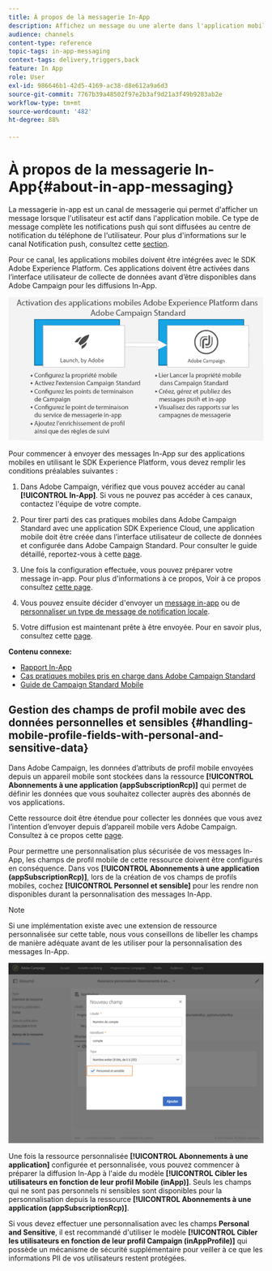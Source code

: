 ```yaml
---
title: À propos de la messagerie In-App
description: Affichez un message ou une alerte dans l'application mobile avec la messagerie in-app.
audience: channels
content-type: reference
topic-tags: in-app-messaging
context-tags: delivery,triggers,back
feature: In App
role: User
exl-id: 986646b1-42d5-4169-ac38-d8e612a9a6d3
source-git-commit: 7767b39a48502f97e2b3af9d21a3f49b9283ab2e
workflow-type: tm+mt
source-wordcount: '482'
ht-degree: 88%

---
```


# À propos de la messagerie In-App{#about-in-app-messaging}

La messagerie in-app est un canal de messagerie qui permet d&#39;afficher un message lorsque l&#39;utilisateur est actif dans l&#39;application mobile. Ce type de message complète les notifications push qui sont diffusées au centre de notification du téléphone de l&#39;utilisateur. Pour plus d&#39;informations sur le canal Notification push, consultez cette [section](../../channels/using/about-push-notifications.md).

Pour ce canal, les applications mobiles doivent être intégrées avec le SDK Adobe Experience Platform. Ces applications doivent être activées dans l’interface utilisateur de collecte de données avant d’être disponibles dans Adobe Campaign pour les diffusions In-App.

![](assets/launch_campaign.png)

Pour commencer à envoyer des messages In-App sur des applications mobiles en utilisant le SDK Experience Platform, vous devez remplir les conditions préalables suivantes :

1. Dans Adobe Campaign, vérifiez que vous pouvez accéder au canal **[!UICONTROL In-App]**. Si vous ne pouvez pas accéder à ces canaux, contactez l&#39;équipe de votre compte.

1. Pour tirer parti des cas pratiques mobiles dans Adobe Campaign Standard avec une application SDK Experience Cloud, une application mobile doit être créée dans l’interface utilisateur de collecte de données et configurée dans Adobe Campaign Standard. Pour consulter le guide détaillé, reportez-vous à cette [page](../../administration/using/configuring-a-mobile-application.md).

1. Une fois la configuration effectuée, vous pouvez préparer votre message in-app. Pour plus d&#39;informations à ce propos, Voir à ce propos consultez [cette page](../../channels/using/preparing-and-sending-an-in-app-message.md#preparing-your-in-app-message).

1. Vous pouvez ensuite décider d&#39;envoyer un [message in-app](../../channels/using/customizing-an-in-app-message.md) ou de [personnaliser un type de message de notification locale](../../channels/using/customizing-an-in-app-message.md#customizing-a-local-notification-message-type).

1. Votre diffusion est maintenant prête à être envoyée. Pour en savoir plus, consultez cette [page](../../channels/using/preparing-and-sending-an-in-app-message.md#sending-your-in-app-message).

**Contenu connexe:**

* [Rapport In-App](../../reporting/using/in-app-report.md)
* [Cas pratiques mobiles pris en charge dans Adobe Campaign Standard](../../administration/using/configuring-rules-launch.md)
* [Guide de Campaign Standard Mobile](../../channels/using/get-started-communication-channels.md)

## Gestion des champs de profil mobile avec des données personnelles et sensibles          {#handling-mobile-profile-fields-with-personal-and-sensitive-data}

Dans Adobe Campaign, les données d’attributs de profil mobile envoyées depuis un appareil mobile sont stockées dans la ressource **[!UICONTROL Abonnements à une application (appSubscriptionRcp)]** qui permet de définir les données que vous souhaitez collecter auprès des abonnés de vos applications.

Cette ressource doit être étendue pour collecter les données que vous avez l’intention d’envoyer depuis d’appareil mobile vers Adobe Campaign. Consultez à ce propos cette [page](../../developing/using/extending-the-subscriptions-to-an-application-resource.md).

Pour permettre une personnalisation plus sécurisée de vos messages In-App, les champs de profil mobile de cette ressource doivent être configurés en conséquence. Dans vos **[!UICONTROL Abonnements à une application (appSubscriptionRcp)]**, lors de la création de vos champs de profils mobiles, cochez **[!UICONTROL Personnel et sensible]** pour les rendre non disponibles durant la personnalisation des messages In-App.

>[!NOTE]
>
>Si une implémentation existe avec une extension de ressource personnalisée sur cette table, nous vous conseillons de libeller les champs de manière adéquate avant de les utiliser pour la personnalisation des messages In-App.

![](assets/in_app_personal_data_2.png)

Une fois la ressource personnalisée **[!UICONTROL Abonnements à une application]** configurée et personnalisée, vous pouvez commencer à préparer la diffusion In-App à l&#39;aide du modèle **[!UICONTROL Cibler les utilisateurs en fonction de leur profil Mobile (inApp)]**. Seuls les champs qui ne sont pas personnels ni sensibles sont disponibles pour la personnalisation depuis la ressource **[!UICONTROL Abonnements à une application (appSubscriptionRcp)]**.

Si vous devez effectuer une personnalisation avec les champs **Personal and Sensitive**, il est recommandé d&#39;utiliser le modèle **[!UICONTROL Cibler les utilisateurs en fonction de leur profil Campaign (inAppProfile)]** qui possède un mécanisme de sécurité supplémentaire pour veiller à ce que les informations PII de vos utilisateurs restent protégées.
